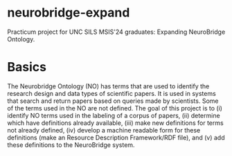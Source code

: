 # neurobridge-expand
Practicum project for UNC SILS MSIS'24 graduates: Expanding NeuroBridge Ontology.

# Basics
The Neurobridge Ontology (NO) has terms that are used to identify the research design and data types of scientific papers. It is used in systems that search and return papers based on queries made by scientists. Some of the terms used in the NO are not defined. The goal of this project is to (i) identify NO terms used in the labeling of a corpus of papers, (ii) determine which have definitions already available, (iii) make new definitions for terms not already defined, (iv) develop a machine readable form for these definitions (make an Resource Description Framework/RDF file), and (v) add these definitions to the NeuroBridge system.
